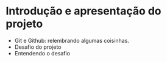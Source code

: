 # Introdução e apresentação do projeto

* Git e Github: relembrando algumas coisinhas.
* Desafio do projeto
* Entendendo o desafio
